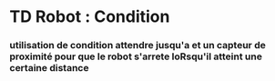 #  TD Robot : Condition
### utilisation de condition attendre jusqu'a et un capteur de proximité pour que le robot s'arrete loRsqu'il atteint une certaine distance 